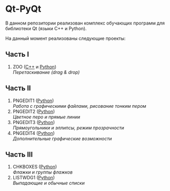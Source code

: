 # Qt-PyQt

В данном репозитории реализован комплекс обучающих программ для библиотеки Qt (языки C++ и Python).

На данный момент реализованы следующие проекты:
## Часть I
1. ZOO ([C++](/C++/I/11-ZOO) и [Python](/Python/I/11-ZOO))<br/>
*Перетаскивание (drag & drop)*
## Часть II
1. PNGEDIT1 ([Python](/Python/II/14-PNGEDIT1))<br/>
*Работа с графическими файлами, рисование тонким пером*
2. PNGEDIT2 ([Python](/Python/II/15-PNGEDIT2))<br/>
*Цветное перо и прямые линии*
3. PNGEDIT3 ([Python](/Python/II/16-PNGEDIT3))<br/>
*Прямоугольники и эллипсы, режим прозрачности*
4. PNGEDIT4 ([Python](/Python/II/17-PNGEDIT4))<br/>
*Дополнительные графические возможности*
## Часть III
1. CHKBOXES ([Python](/Python/III/24-CHKBOXES))<br/>
*Флажки и группы флажков*
2. LISTWDG1 ([Python](/Python/III/25-LISTWDG1))<br/>
*Выпадающие и обычные списки*
